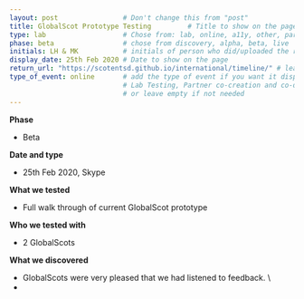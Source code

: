 ```yaml
---
layout: post                # Don't change this from "post"
title: GlobalScot Prototype Testing         # Title to show on the page
type: lab                   # Chose from: lab, online, a11y, other, partner
phase: beta                 # chose from discovery, alpha, beta, live
initials: LH & MK           # initials of person who did/uploaded the research
display_date: 25th Feb 2020 # Date to show on the page
return_url: "https://scotentsd.github.io/international/timeline/" # leave like this - don't change it   
type_of_event: online       # add the type of event if you want it displayed added to the heading when the post is clicked on
                            # Lab Testing, Partner co-creation and co-design, Accessibility, Online research and testing, Events, F2F and testing
                            # or leave empty if not needed
---
```


**Phase**
- Beta

**Date and type**
- 25th Feb 2020, Skype

**What we tested**
- Full walk through of current GlobalScot prototype


**Who we tested with**
- 2 GlobalScots


**What we discovered**
- GlobalScots were very pleased that we had listened to feedback. \
-    

